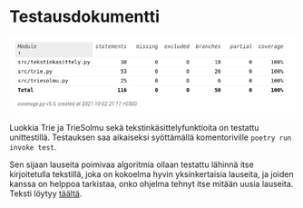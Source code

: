 # Testausdokumentti
![](https://raw.githubusercontent.com/MillaKelhu/Lausegeneraattori_tiralabra2021/main/dokumentaatio/kuvat/testikattavuus_vko4.png)

Luokkia Trie ja TrieSolmu sekä tekstinkäsittelyfunktioita on testattu unittestillä. Testauksen saa aikaiseksi syöttämällä komentoriville `poetry run invoke test`.

Sen sijaan lauseita poimivaa algoritmia ollaan testattu lähinnä itse kirjoitetulla tekstillä, joka on kokoelma hyvin yksinkertaisia lauseita, ja joiden kanssa on helppoa tarkistaa, onko ohjelma tehnyt itse mitään uusia lauseita. Teksti löytyy [täältä](https://github.com/MillaKelhu/Lausegeneraattori_tiralabra2021/blob/main/dokumentaatio/syotteet/yksinkertainen_teksti_1.md).
